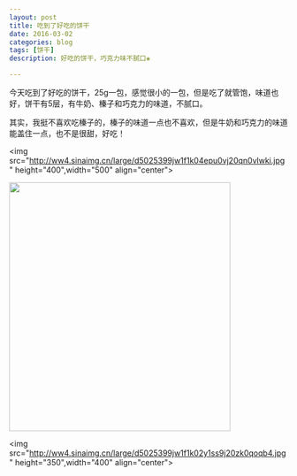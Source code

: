 ```yaml
---
layout: post
title: 吃到了好吃的饼干
date: 2016-03-02
categories: blog
tags: [饼干]
description: 好吃的饼干，巧克力味不腻口❀

---
```


 今天吃到了好吃的饼干，25g一包，感觉很小的一包，但是吃了就管饱，味道也好，饼干有5层，有牛奶、榛子和巧克力的味道，不腻口。
 
 其实，我挺不喜欢吃榛子的，榛子的味道一点也不喜欢，但是牛奶和巧克力的味道能盖住一点，也不是很甜，好吃！
 
<img src="http://ww4.sinaimg.cn/large/d5025399jw1f1k04epu0vj20qn0vlwki.jpg" height="400",width="500" align="center">

 <img src="http://ww2.sinaimg.cn/large/d5025399jw1f1k064pu8pj20ku0ma41e.jpg" height="450" width="400" align="center">
 
 <img src="http://ww4.sinaimg.cn/large/d5025399jw1f1k02y1ss9j20zk0qoqb4.jpg" height="350",width="400" align="center">
 
